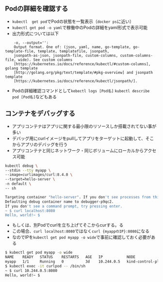 ## Podの詳細を確認する
- `kubectl  get pod`でPodの状態を一覧表示（`docker ps`に近い）
- `kubectl get pod -o yaml`で稼働中のPodの詳細をyaml形式で表示可能
- 出力形式については以下
```
    -o, --output='':
	Output format. One of: (json, yaml, name, go-template, go-template-file, template, templatefile, jsonpath,
	jsonpath-as-json, jsonpath-file, custom-columns, custom-columns-file, wide). See custom columns
	[https://kubernetes.io/docs/reference/kubectl/#custom-columns], golang template
	[http://golang.org/pkg/text/template/#pkg-overview] and jsonpath template
	[https://kubernetes.io/docs/reference/kubectl/jsonpath/].
```
- Podの詳細確認コマンドとして`kebectl logs [Pod名]` `kubectl describe pod [Pod名]`などもある

## コンテナをデバッグする
- アプリコンテナはアプリに関する最小限のリソースしか搭載されてない事が多い
- デバッグ用にcurlイメージをpullしてアプリをターゲットに起動して、そこからアプリのデバッグを行う
- アプリコンテナと同じネットワーク・同じボリュームにローカルからアクセス可能
```bash
kubectl debug \
--stdin --tty myapp \
--image=curlimages/curl:8.4.0 \
--target=hello-server \
-n default \
-- sh

Targeting container "hello-server". If you don't see processes from this container it may be because the container runtime doesn't support this feature.
Defaulting debug container name to debugger-p9qc2.
If you don't see a command prompt, try pressing enter.
~ $ curl localhost:8080
Hello, world!~ $ 

```

- もしくは、別Podでcurlを立ち上げてそこからcurする。る
- この場合、`curl localhost:8080`ではなく`curl {myappのIP}:8080`になる
- なのでIPを`kubectl get pod myapp -o wide`で事前に確認しておく必要がある
```bash
$ kubectl get pod myapp -o wide
NAME    READY   STATUS    RESTARTS   AGE   IP           NODE                 NOMINATED NODE   READINESS GATES
myapp   1/1     Running   0          3d    10.244.0.5   kind-control-plane   <none>           <none>
$ kubectl exec -it curlpod -- /bin/sh
~ $ curl 10.244.0.5:8080
Hello, world!~ $
```